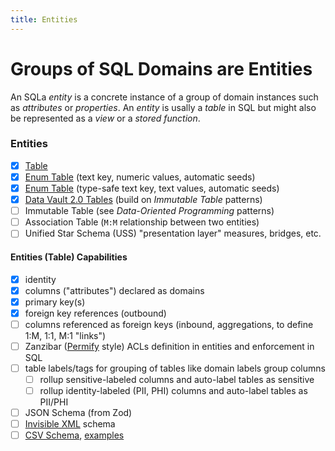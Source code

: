 ```yaml
---
title: Entities
---
```


# Groups of SQL Domains are Entities

An SQLa _entity_ is a concrete instance of a group of domain instances such as
_attributes_ or _properties_. An _entity_ is usally a _table_ in SQL but might
also be represented as a _view_ or a _stored function_.

### Entities

- [x] [Table](render/ddl/table/mod.ts)
- [x] [Enum Table](pattern/enum-table.ts) (text key, numeric values, automatic
      seeds)
- [x] [Enum Table](pattern/enum-table.ts) (type-safe text key, text values,
      automatic seeds)
- [x] [Data Vault 2.0 Tables](pattern/data-vault.ts) (build on _Immutable Table_
      patterns)
- [ ] Immutable Table (see _Data-Oriented Programming_ patterns)
- [ ] Association Table (`M:M` relationship between two entities)
- [ ] Unified Star Schema (USS) "presentation layer" measures, bridges, etc.

#### Entities (Table) Capabilities

- [x] identity
- [x] columns ("attributes") declared as domains
- [x] primary key(s)
- [x] foreign key references (outbound)
- [ ] columns referenced as foreign keys (inbound, aggregations, to define 1:M,
      1:1, M:1 "links")
- [ ] Zanzibar ([Permify](https://github.com/Permify/permify) style) ACLs
      definition in entities and enforcement in SQL
- [ ] table labels/tags for grouping of tables like domain labels group columns
  - [ ] rollup sensitive-labeled columns and auto-label tables as sensitive
  - [ ] rollup identity-labeled (PII, PHI) columns and auto-label tables as
        PII/PHI
- [ ] JSON Schema (from Zod)
- [ ] [Invisible XML](https://invisiblexml.org/) schema
- [ ] [CSV Schema](http://digital-preservation.github.io/csv-schema/csv-schema-1.1.html),
      [examples](https://github.com/digital-preservation/csv-schema/tree/master/example-schemas)
